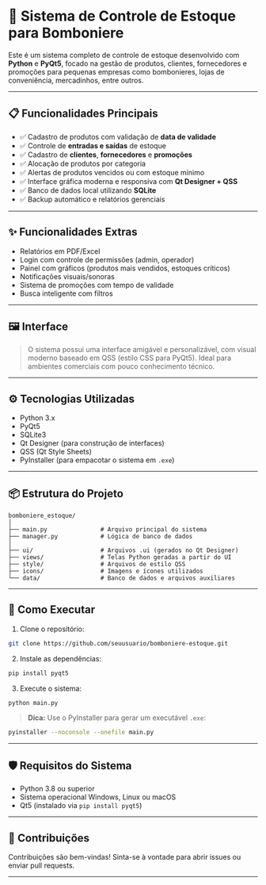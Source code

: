 # 🛒 Sistema de Controle de Estoque para Bomboniere

Este é um sistema completo de controle de estoque desenvolvido com **Python** e **PyQt5**, focado na gestão de produtos, clientes, fornecedores e promoções para pequenas empresas como bombonieres, lojas de conveniência, mercadinhos, entre outros.

---

## 📋 Funcionalidades Principais

- ✅ Cadastro de produtos com validação de **data de validade**
- ✅ Controle de **entradas e saídas** de estoque
- ✅ Cadastro de **clientes**, **fornecedores** e **promoções**
- ✅ Alocação de produtos por categoria
- ✅ Alertas de produtos vencidos ou com estoque mínimo
- ✅ Interface gráfica moderna e responsiva com **Qt Designer + QSS**
- ✅ Banco de dados local utilizando **SQLite**
- ✅ Backup automático e relatórios gerenciais

---

## ✨ Funcionalidades Extras

- Relatórios em PDF/Excel
- Login com controle de permissões (admin, operador)
- Painel com gráficos (produtos mais vendidos, estoques críticos)
- Notificações visuais/sonoras
- Sistema de promoções com tempo de validade
- Busca inteligente com filtros

---

## 🖼️ Interface

> O sistema possui uma interface amigável e personalizável, com visual moderno baseado em QSS (estilo CSS para PyQt5). Ideal para ambientes comerciais com pouco conhecimento técnico.

---

## ⚙️ Tecnologias Utilizadas

- Python 3.x
- PyQt5
- SQLite3
- Qt Designer (para construção de interfaces)
- QSS (Qt Style Sheets)
- PyInstaller (para empacotar o sistema em `.exe`)

---

## 📦 Estrutura do Projeto

```
bomboniere_estoque/
│
├── main.py               # Arquivo principal do sistema
├── manager.py            # Lógica de banco de dados
│
├── ui/                   # Arquivos .ui (gerados no Qt Designer)
├── views/                # Telas Python geradas a partir do UI
├── style/                # Arquivos de estilo QSS
├── icons/                # Imagens e ícones utilizados
└── data/                 # Banco de dados e arquivos auxiliares
```

---

## 🚀 Como Executar

1. Clone o repositório:
```bash
git clone https://github.com/seuusuario/bomboniere-estoque.git
```

2. Instale as dependências:
```bash
pip install pyqt5
```

3. Execute o sistema:
```bash
python main.py
```

> **Dica:** Use o PyInstaller para gerar um executável `.exe`:
```bash
pyinstaller --noconsole --onefile main.py
```

---

## 🛡️ Requisitos do Sistema

- Python 3.8 ou superior
- Sistema operacional Windows, Linux ou macOS
- Qt5 (instalado via `pip install pyqt5`)

---

## 🤝 Contribuições

Contribuições são bem-vindas! Sinta-se à vontade para abrir issues ou enviar pull requests.

---


